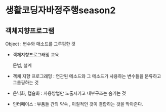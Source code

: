 # 생활코딩자바정주행season2

## 객체지향프로그램

Object : 변수와 매소드를 그루핑한 것

* 객체지향프로그래밍 교육

  문법, 설계



* 객체 지향 프로그래밍 : 연관된 메소드와 그 메소드가 사용하는 변수들을 분류하고 그룹핑하는 것
* 은닉화, 캡슐화 : 사용방법만 노출시키고 내부구조는 숨기는 것
* 인터페이스 : 부품들 간의 약속 , 이질적인 것이 결합하는 것을 막아준다.